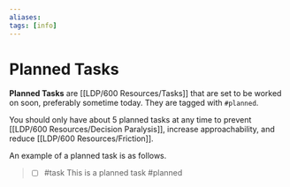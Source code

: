 ```yaml
---
aliases: 
tags: [info]
---
```

# Planned Tasks
**Planned Tasks** are [[LDP/600 Resources/Tasks]] that are set to be worked on soon, preferably sometime today. They are tagged with `#planned`.

You should only have about 5 planned tasks at any time to prevent [[LDP/600 Resources/Decision Paralysis]], increase approachability, and reduce [[LDP/600 Resources/Friction]].

An example of a planned task is as follows.

> - [ ] #task This is a planned task #planned 